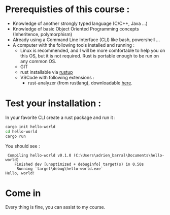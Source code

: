 # Prerequisties of this course :
* Knowledge of another strongly typed language (C/C++, Java ...)
* Knowledge of basic Object Oriented Programming concepts (Inheritence, polymorphism)
* Already using a Command Line Interface (CLI) like bash, powershell ...
* A computer with the following tools installed and running : 
  * Linux is recommended, and I will be more comfortable to help you on this OS, but it is not required. Rust is portable enough to be run on any common OS.
  * GIT
  * rust installable via [rustup](https://rustup.rs/)
  * VSCode with following extensions : 
     * rust-analyzer (from rustlang), downloadable [here](https://marketplace.visualstudio.com/items?itemName=rust-lang.rust-analyzer).

# Test your installation : 

In your favorite CLI create a rust package and run it : 

```bash
cargo init hello-world
cd hello-world
cargo run
```

You should see : 
```
 Compiling hello-world v0.1.0 (C:\Users\adrien_barral\Documents\hello-world)
    Finished dev [unoptimized + debuginfo] target(s) in 0.50s
     Running `target\debug\hello-world.exe`
Hello, world!
```
# Come in 
Every thing is fine, you can assist to my course.
